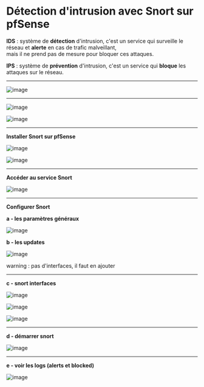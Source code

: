 # Détection d'intrusion avec Snort sur pfSense

**IDS** : système de **détection** d'intrusion, c'est un service qui surveille le réseau et **alerte** en cas de trafic malveillant,   
mais il ne prend pas de mesure pour bloquer ces attaques.   

**IPS** : système de **prévention** d'intrusion, c'est un service qui **bloque** les attaques sur le réseau.   
____

![image](https://github.com/techerbeatrice/detection_intrusion_snort_pfense/assets/138071140/d7a2b981-e707-470a-96be-011fcc49adb3)

___

![image](https://github.com/techerbeatrice/detection_intrusion_snort_pfense/assets/138071140/4683eb49-fa62-49a9-97fc-9102943d9a94)

![image](https://github.com/techerbeatrice/detection_intrusion_snort_pfense/assets/138071140/c5a2c486-196b-42cf-913f-92668a8562a3)

___

**Installer Snort sur pfSense**  

![image](https://github.com/techerbeatrice/detection_intrusion_snort_pfense/assets/138071140/01e69703-6138-4978-b943-eb7328f35425)

![image](https://github.com/techerbeatrice/detection_intrusion_snort_pfense/assets/138071140/398c39fe-a36d-40f5-a865-6034ffffb2f3)

___

**Accéder au service Snort**  

![image](https://github.com/techerbeatrice/detection_intrusion_snort_pfense/assets/138071140/1010e0c0-d78d-46e8-b2ae-aeb89cf97f72)

____

**Configurer Snort**   

**a - les paramètres généraux**      

![image](https://github.com/techerbeatrice/detection_intrusion_snort_pfense/assets/138071140/1c94e387-0bdf-41e4-aaf7-d8e5fcc9edca)

**b - les updates**   

![image](https://github.com/techerbeatrice/detection_intrusion_snort_pfense/assets/138071140/a8d1e2f6-3150-4488-ae5c-dc4ef75d6161)

warning : pas d'interfaces, il faut en ajouter
___

**c - snort interfaces**     

![image](https://github.com/techerbeatrice/detection_intrusion_snort_pfense/assets/138071140/0066465b-7347-4a62-a3c4-1e31091b3830)

![image](https://github.com/techerbeatrice/detection_intrusion_snort_pfense/assets/138071140/3d765059-8290-4a8d-b503-0ba1f0f00a6f)

![image](https://github.com/techerbeatrice/detection_intrusion_snort_pfense/assets/138071140/ebcecf6b-e3ee-44b5-ab70-8fcc68a143d4)

____

**d - démarrer snort**  

![image](https://github.com/techerbeatrice/detection_intrusion_snort_pfense/assets/138071140/0fff9155-7cf2-4fc1-a348-2314bfbb6d0e)

_____

**e - voir les logs (alerts et blocked)**      

![image](https://github.com/techerbeatrice/detection_intrusion_snort_pfense/assets/138071140/6d318c2c-caf1-4034-bdd5-acabbf208eac)


